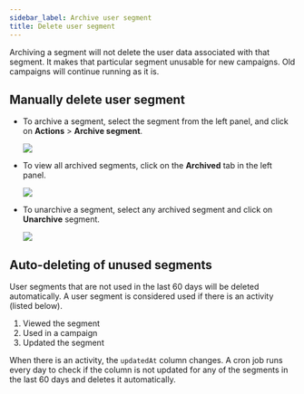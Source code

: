 ```yaml
---
sidebar_label: Archive user segment
title: Delete user segment
---
```



Archiving a segment will not delete the user data associated with that segment. It  makes that particular segment unusable for new campaigns. Old campaigns will continue running as it is.


## Manually delete user segment

* To archive a segment, select the segment from the left panel, and click on **Actions** > **Archive segment**.

   ![](https://i.imgur.com/ml1Gh8j.png)

* To view all archived segments, click on the **Archived** tab in the left panel.

   ![](https://i.imgur.com/ORfiahI.png)
  

* To unarchive a segment, select any archived segment and click on **Unarchive** segment.

   ![](https://imgur.com/036wVSC)
 


## Auto-deleting of unused segments

User segments that are not used in the last 60 days will be deleted automatically. A user segment is considered used if there is an activity (listed below).

1. Viewed the segment
2. Used in a campaign
3. Updated the segment

When there is an activity, the `updatedAt` column changes. A cron job runs every day to check if the column is not updated for any of the segments in the last 60 days and deletes it automatically.



